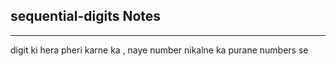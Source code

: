 <h2>sequential-digits Notes</h2><hr>digit ki hera pheri karne ka , 
naye number nikalne ka purane numbers se 